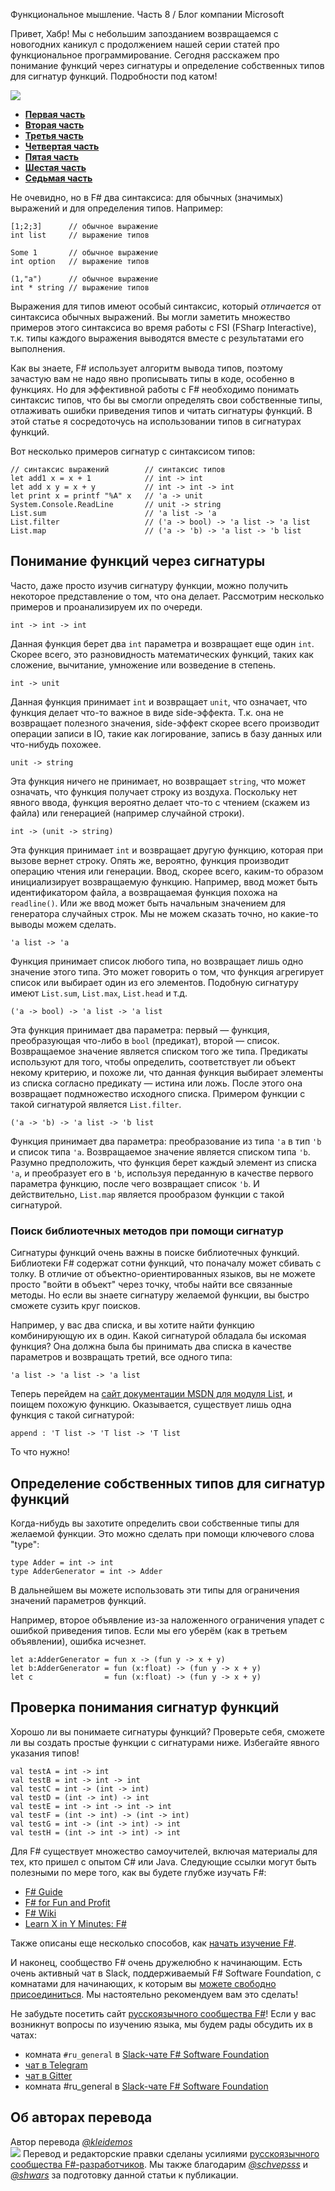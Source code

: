 Функциональное мышление. Часть 8 / Блог компании Microsoft

Привет, Хабр! Мы с небольшим запозданием возвращаемся с новогодних каникул с продолжением нашей серии статей про функциональное программирование. Сегодня расскажем про понимание функций через сигнатуры и определение собственных типов для сигнатур функций. Подробности под катом!

![](../../_resources/4407e8e6a6c045db9b0b79bd159c8db8.jpeg)

  

*   **[Первая часть](https://habr.com/company/microsoft/blog/415189/)**
*   **[Вторая часть](https://habr.com/company/microsoft/blog/420039/)**
*   **[Третья часть](https://habr.com/company/microsoft/blog/422115/)**
*   **[Четвертая часть](https://habr.com/company/microsoft/blog/430620/)**
*   **[Пятая часть](https://habr.com/company/microsoft/blog/430622/)**
*   **[Шестая часть](https://habr.com/company/microsoft/blog/413195/)**
*   **[Седьмая часть](https://habr.com/ru/company/microsoft/blog/433398/)**

Не очевидно, но в F# два синтаксиса: для обычных (значимых) выражений и для определения типов. Например:

  

    [1;2;3]      // обычное выражение
    int list     // выражение типов
    
    Some 1       // обычное выражение
    int option   // выражение типов
    
    (1,"a")      // обычное выражение
    int * string // выражение типов

Выражения для типов имеют особый синтаксис, который _отличается_ от синтаксиса обычных выражений. Вы могли заметить множество примеров этого синтаксиса во время работы с FSI (FSharp Interactive), т.к. типы каждого выражения выводятся вместе с результатами его выполнения.

Как вы знаете, F# использует алгоритм вывода типов, поэтому зачастую вам не надо явно прописывать типы в коде, особенно в функциях. Но для эффективной работы с F# необходимо понимать синтаксис типов, что бы вы смогли определять свои собственные типы, отлаживать ошибки приведения типов и читать сигнатуры функций. В этой статье я сосредоточусь на использовании типов в сигнатурах функций.

Вот несколько примеров сигнатур с синтаксисом типов:

  

    // синтаксис выражений        // синтаксис типов
    let add1 x = x + 1            // int -> int
    let add x y = x + y           // int -> int -> int
    let print x = printf "%A" x   // 'a -> unit
    System.Console.ReadLine       // unit -> string
    List.sum                      // 'a list -> 'a
    List.filter                   // ('a -> bool) -> 'a list -> 'a list
    List.map                      // ('a -> 'b) -> 'a list -> 'b list

  

## Понимание функций через сигнатуры

Часто, даже просто изучив сигнатуру функции, можно получить некоторое представление о том, что она делает. Рассмотрим несколько примеров и проанализируем их по очереди.

  

    int -> int -> int

Данная функция берет два `int` параметра и возвращает еще один `int`. Скорее всего, это разновидность математических функций, таких как сложение, вычитание, умножение или возведение в степень.

  

    int -> unit

Данная функция принимает `int` и возвращает `unit`, что означает, что функция делает что-то важное в виде side-эффекта. Т.к. она не возвращает полезного значения, side-эффект скорее всего производит операции записи в IO, такие как логирование, запись в базу данных или что-нибудь похожее.

  

    unit -> string

Эта функция ничего не принимает, но возвращает `string`, что может означать, что функция получает строку из воздуха. Поскольку нет явного ввода, функция вероятно делает что-то с чтением (скажем из файла) или генерацией (например случайной строки).

  

    int -> (unit -> string)

Эта функция принимает `int` и возвращает другую функцию, которая при вызове вернет строку. Опять же, вероятно, функция производит операцию чтения или генерации. Ввод, скорее всего, каким-то образом инициализирует возвращаемую функцию. Например, ввод может быть идентификатором файла, а возвращаемая функция похожа на `readline()`. Или же ввод может быть начальным значением для генератора случайных строк. Мы не можем сказать точно, но какие-то выводы можем сделать.

  

    'a list -> 'a

Функция принимает список любого типа, но возвращает лишь одно значение этого типа. Это может говорить о том, что функция агрегирует список или выбирает один из его элементов. Подобную сигнатуру имеют `List.sum`, `List.max`, `List.head` и т.д.

  

    ('a -> bool) -> 'a list -> 'a list

Эта функция принимает два параметра: первый — функция, преобразующая что-либо в `bool` (предикат), второй — список. Возвращаемое значение является списком того же типа. Предикаты используют для того, чтобы определить, соответствует ли объект некому критерию, и похоже ли, что данная функция выбирает элементы из списка согласно предикату — истина или ложь. После этого она возвращает подмножество исходного списка. Примером функции с такой сигнатурой является `List.filter`.

  

    ('a -> 'b) -> 'a list -> 'b list

Функция принимает два параметра: преобразование из типа `'a` в тип `'b` и список типа `'a`. Возвращаемое значение является списком типа `'b`. Разумно предположить, что функция берет каждый элемент из списка `'a`, и преобразует его в `'b`, используя переданную в качестве первого параметра функцию, после чего возвращает список `'b`. И действительно, `List.map` является прообразом функции с такой сигнатурой.

  

### Поиск библиотечных методов при помощи сигнатур

Сигнатуры функций очень важны в поиске библиотечных функций. Библиотеки F# содержат сотни функций, что поначалу может сбивать с толку. В отличие от объектно-ориентированных языков, вы не можете просто "войти в объект" через точку, чтобы найти все связанные методы. Но если вы знаете сигнатуру желаемой функции, вы быстро сможете сузить круг поисков.

Например, у вас два списка, и вы хотите найти функцию комбинирующую их в один. Какой сигнатурой обладала бы искомая функция? Она должна была бы принимать два списка в качестве параметров и возвращать третий, все одного типа:

  

    'a list -> 'a list -> 'a list

Теперь перейдем на [сайт документации MSDN для модуля List](http://msdn.microsoft.com/en-us/library/ee353738), и поищем похожую функцию. Оказывается, существует лишь одна функция с такой сигнатурой:

  

    append : 'T list -> 'T list -> 'T list

То что нужно!

  

## Определение собственных типов для сигнатур функций

Когда-нибудь вы захотите определить свои собственные типы для желаемой функции. Это можно сделать при помощи ключевого слова "type":

  

    type Adder = int -> int
    type AdderGenerator = int -> Adder

В дальнейшем вы можете использовать эти типы для ограничения значений параметров функций.

Например, второе объявление из-за наложенного ограничения упадет с ошибкой приведения типов. Если мы его уберём (как в третьем объявлении), ошибка исчезнет.

  

    let a:AdderGenerator = fun x -> (fun y -> x + y)
    let b:AdderGenerator = fun (x:float) -> (fun y -> x + y)
    let c                = fun (x:float) -> (fun y -> x + y)

  

## Проверка понимания сигнатур функций

Хорошо ли вы понимаете сигнатуры функций? Проверьте себя, сможете ли вы создать простые функции с сигнатурами ниже. Избегайте явного указания типов!

  

    val testA = int -> int
    val testB = int -> int -> int
    val testC = int -> (int -> int)
    val testD = (int -> int) -> int
    val testE = int -> int -> int -> int
    val testF = (int -> int) -> (int -> int)
    val testG = int -> (int -> int) -> int
    val testH = (int -> int -> int) -> int

  

Для F# существует множество самоучителей, включая материалы для тех, кто пришел с опытом C# или Java. Следующие ссылки могут быть полезными по мере того, как вы будете глубже изучать F#:

  

*   [F# Guide](https://docs.microsoft.com/en-US/dotnet/fsharp/)
*   [F# for Fun and Profit](https://swlaschin.gitbooks.io/fsharpforfunandprofit/content/)
*   [F# Wiki](https://en.wikibooks.org/wiki/F_Sharp_Programming)
*   [Learn X in Y Minutes: F#](https://learnxinyminutes.com/docs/fsharp/)

Также описаны еще несколько способов, как [начать изучение F#](https://docs.microsoft.com/en-us/dotnet/fsharp/get-started/).

И наконец, сообщество F# очень дружелюбно к начинающим. Есть очень активный чат в Slack, поддерживаемый F# Software Foundation, с комнатами для начинающих, к которым вы [можете свободно присоединиться](http://foundation.fsharp.org/join). Мы настоятельно рекомендуем вам это сделать!

Не забудьте посетить сайт [русскоязычного сообщества F#](http://fsharplang.ru/)! Если у вас возникнут вопросы по изучению языка, мы будем рады обсудить их в чатах:

  

*   комната `#ru_general` в [Slack-чате F# Software Foundation](http://foundation.fsharp.org/join)
*   [чат в Telegram](https://t.me/Fsharp_chat)
*   [чат в Gitter](http://gitter.im/fsharplang_ru)
*   комната #ru_general в [Slack-чате F# Software Foundation](http://foundation.fsharp.org/join)

  

## Об авторах перевода

Автор перевода [_@kleidemos_](https://habrahabr.ru/users/kleidemos/)  
![](../../_resources/09690d337be24a30941324e589bc1322.png) Перевод и редакторские правки сделаны усилиями [русскоязычного сообщества F#-разработчиков](http://fsharplang.ru/). Мы также благодарим [_@schvepsss_](https://habrahabr.ru/users/schvepsss/) и [_@shwars_](https://habr.com/users/shwars/) за подготовку данной статьи к публикации.